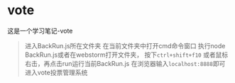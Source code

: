 # vote
这是一个学习笔记-vote
>进入BackRun.js所在文件夹 
>在当前文件夹中打开cmd命令窗口
>执行node BackRun.js或者在webstorm打开文件夹，
>按下`ctrl+shift+f10`
>或者鼠标右击，再点击run运行当前BackRun.js
>在浏览器输入`localhost:8888`即可进入vote投票管理系统
